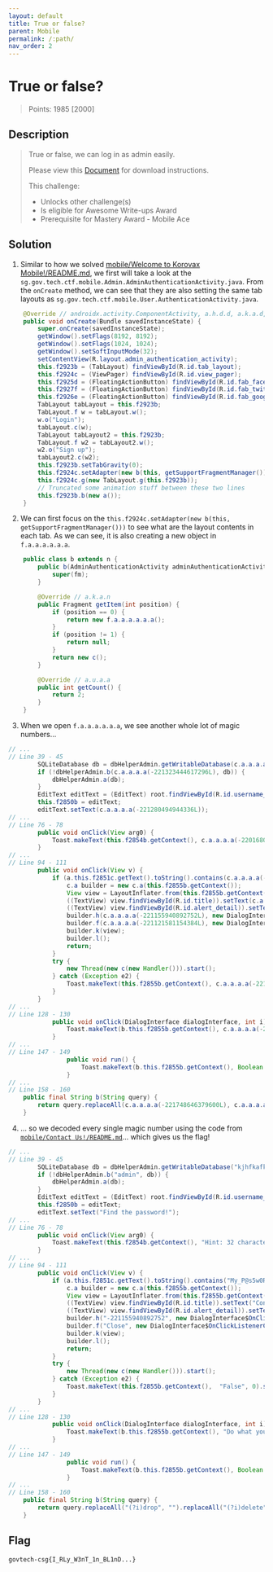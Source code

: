 ```yaml
---
layout: default
title: True or false?
parent: Mobile
permalink: /:path/
nav_order: 2
---
```

# True or false?

> Points: 1985 [2000]

## Description

> True or false, we can log in as admin easily.
> 
> Please view this [Document](https://docs.google.com/document/d/1GrQ6znlN2Z0tu_uAPAs1qrn6by24I51mq8RIIHmFGDU/edit?usp=sharing) for download instructions.
> 
> This challenge:
> - Unlocks other challenge(s)
> - Is eligible for Awesome Write-ups Award
> - Prerequisite for Mastery Award - Mobile Ace

## Solution
1. Similar to how we solved [mobile/Welcome to Korovax Mobile!/README.md](../Welcome%20to%20Korovax%20Mobile!), we first will take a look at the `sg.gov.tech.ctf.mobile.Admin.AdminAuthenticationActivity.java`. From the `onCreate` method, we can see that they are also setting the same tab layouts as `sg.gov.tech.ctf.mobile.User.AuthenticationActivity.java`.
```java
    @Override // androidx.activity.ComponentActivity, a.h.d.d, a.k.a.d, a.b.k.d
    public void onCreate(Bundle savedInstanceState) {
        super.onCreate(savedInstanceState);
        getWindow().setFlags(8192, 8192);
        getWindow().setFlags(1024, 1024);
        getWindow().setSoftInputMode(32);
        setContentView(R.layout.admin_authentication_activity);
        this.f2923b = (TabLayout) findViewById(R.id.tab_layout);
        this.f2924c = (ViewPager) findViewById(R.id.view_pager);
        this.f2925d = (FloatingActionButton) findViewById(R.id.fab_facebook);
        this.f2927f = (FloatingActionButton) findViewById(R.id.fab_twitter);
        this.f2926e = (FloatingActionButton) findViewById(R.id.fab_google);
        TabLayout tabLayout = this.f2923b;
        TabLayout.f w = tabLayout.w();
        w.o("Login");
        tabLayout.c(w);
        TabLayout tabLayout2 = this.f2923b;
        TabLayout.f w2 = tabLayout2.w();
        w2.o("Sign up");
        tabLayout2.c(w2);
        this.f2923b.setTabGravity(0);
        this.f2924c.setAdapter(new b(this, getSupportFragmentManager()));
        this.f2924c.g(new TabLayout.g(this.f2923b));
        // Truncated some animation stuff between these two lines
        this.f2923b.b(new a());
    }
```
2. We can first focus on the `this.f2924c.setAdapter(new b(this, getSupportFragmentManager()))` to see what are the layout contents in each tab. As we can see, it is also creating a new object in `f.a.a.a.a.a.a`.
```java
    public class b extends n {
        public b(AdminAuthenticationActivity adminAuthenticationActivity, i fm) {
            super(fm);
        }

        @Override // a.k.a.n
        public Fragment getItem(int position) {
            if (position == 0) {
                return new f.a.a.a.a.a.a();
            }
            if (position != 1) {
                return null;
            }
            return new c();
        }

        @Override // a.u.a.a
        public int getCount() {
            return 2;
        }
    }
```
3. When we open `f.a.a.a.a.a.a`, we see another whole lot of magic numbers...
```java
// ...
// Line 39 - 45
        SQLiteDatabase db = dbHelperAdmin.getWritableDatabase(c.a.a.a.a(-221070041546832L));
        if (!dbHelperAdmin.b(c.a.a.a.a(-221323444617296L), db)) {
            dbHelperAdmin.a(db);
        }
        EditText editText = (EditText) root.findViewById(R.id.username_input);
        this.f2850b = editText;
        editText.setText(c.a.a.a.a(-221280494944336L));
// ...
// Line 76 - 78
        public void onClick(View arg0) {
            Toast.makeText(this.f2854b.getContext(), c.a.a.a.a(-220168098414672L), 0).show();
        }
// ...
// Line 94 - 111
        public void onClick(View v) {
            if (a.this.f2851c.getText().toString().contains(c.a.a.a.a(-220945487495248L))) {
                c.a builder = new c.a(this.f2855b.getContext());
                View view = LayoutInflater.from(this.f2855b.getContext()).inflate(R.layout.custom_alert, (ViewGroup) null);
                ((TextView) view.findViewById(R.id.title)).setText(c.a.a.a.a(-220786573705296L));
                ((TextView) view.findViewById(R.id.alert_detail)).setText(c.a.a.a.a(-220760803901520L));
                builder.h(c.a.a.a.a(-221155940892752L), new DialogInterface$OnClickListenerC0061a());
                builder.f(c.a.a.a.a(-221121581154384L), new DialogInterface$OnClickListenerC0062b());
                builder.k(view);
                builder.l();
                return;
            }
            try {
                new Thread(new c(new Handler())).start();
            } catch (Exception e2) {
                Toast.makeText(this.f2855b.getContext(), c.a.a.a.a(-221078631481424L), 0).show();
            }
        }
// ...
// Line 128 - 130
            public void onClick(DialogInterface dialogInterface, int i) {
                Toast.makeText(b.this.f2855b.getContext(), c.a.a.a.a(-220249702793296L), 0).show();
            }
// ...
// Line 147 - 149
                public void run() {
                    Toast.makeText(b.this.f2855b.getContext(), Boolean.valueOf(b.this.f2856c.d(a.this.b(a.this.f2851c.getText().toString()), b.this.f2856c.getWritableDatabase(c.a.a.a.a(-220692084424784L)))).toString(), 0).show();
                }
// ...
// Line 158 - 160
    public final String b(String query) {
        return query.replaceAll(c.a.a.a.a(-221748646379600L), c.a.a.a.a(-221709991673936L)).replaceAll(c.a.a.a.a(-221718581608528L), c.a.a.a.a(-221671336968272L)).replaceAll(c.a.a.a.a(-221645567164496L), c.a.a.a.a(-221615502393424L)).replaceAll(c.a.a.a.a(-221589732589648L), c.a.a.a.a(-221563962785872L)).replaceAll(c.a.a.a.a(-222087948795984L), c.a.a.a.a(-222062178992208L));
    }
```
4. ... so we decoded every single magic number using the code from [`mobile/Contact Us!/README.md`](../Contact%20Us!/README.md)... which gives us the flag!
```java
// ...
// Line 39 - 45
        SQLiteDatabase db = dbHelperAdmin.getWritableDatabase("kjhfkafkhlasfhsldfkasdfkasjdfbmnbzbc124914814298iewhrohfjdjksabvbdvs");
        if (!dbHelperAdmin.b("admin", db)) {
            dbHelperAdmin.a(db);
        }
        EditText editText = (EditText) root.findViewById(R.id.username_input);
        this.f2850b = editText;
        editText.setText("Find the password!");
// ...
// Line 76 - 78
        public void onClick(View arg0) {
            Toast.makeText(this.f2854b.getContext(), "Hint: 32 characters with special characters and spaces. TABLE name: Users, password column: you know it! :) ", 0).show();
        }
// ...
// Line 94 - 111
        public void onClick(View v) {
            if (a.this.f2851c.getText().toString().contains("My_P@s5w0Rd_iS-L34k3d_AG41n! T_T") {
                c.a builder = new c.a(this.f2855b.getContext());
                View view = LayoutInflater.from(this.f2855b.getContext()).inflate(R.layout.custom_alert, (ViewGroup) null);
                ((TextView) view.findViewById(R.id.title)).setText("Congrats!");
                ((TextView) view.findViewById(R.id.alert_detail)).setText("govtech-csg{I_RLy_W3nT_1n_BL1nD...}");
                builder.h("-221155940892752", new DialogInterface$OnClickListenerC0061a());
                builder.f("Close", new DialogInterface$OnClickListenerC0062b());
                builder.k(view);
                builder.l();
                return;
            }
            try {
                new Thread(new c(new Handler())).start();
            } catch (Exception e2) {
                Toast.makeText(this.f2855b.getContext(),  "False", 0).show();
            }
        }
// ...
// Line 128 - 130
            public void onClick(DialogInterface dialogInterface, int i) {
                Toast.makeText(b.this.f2855b.getContext(), "Do what you need to do here!", 0).show();
            }
// ...
// Line 147 - 149
                public void run() {
                    Toast.makeText(b.this.f2855b.getContext(), Boolean.valueOf(b.this.f2856c.d(a.this.b(a.this.f2851c.getText().toString()), b.this.f2856c.getWritableDatabase("kjhfkafkhlasfhsldfkasdfkasjdfbmnbzbc124914814298iewhrohfjdjksabvbdvs").toString(), 0).show();
                }
// ...
// Line 158 - 160
    public final String b(String query) {
        return query.replaceAll("(?i)drop", "").replaceAll("(?i)delete", "").replaceAll("(?i)insert", "").replaceAll("(?i)while", "").replaceAll("(?i)sleep", "");
    }
```

## Flag
`govtech-csg{I_RLy_W3nT_1n_BL1nD...}`